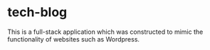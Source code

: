 # tech-blog
This is a full-stack application which was constructed to mimic the functionality of websites such as Wordpress.
